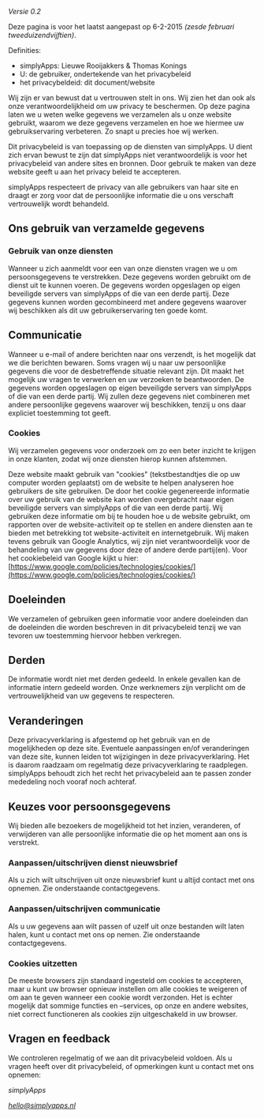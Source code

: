 *Versie 0.2*

Deze pagina is voor het laatst aangepast op 6-2-2015 *(zesde februari
tweeduizendvijftien)*.

Definities:

* simplyApps: Lieuwe Rooijakkers & Thomas Konings
* U: de gebruiker, ondertekende van het privacybeleid
* het privacybeldeid: dit document/website

Wij zijn er van bewust dat u vertrouwen stelt in ons. Wij zien het dan ook als
onze verantwoordelijkheid om uw privacy te beschermen. Op deze pagina laten we u
weten welke gegevens we verzamelen als u onze website gebruikt, waarom we deze
gegevens verzamelen en hoe we hiermee uw gebruikservaring verbeteren. Zo snapt u
precies hoe wij werken.

Dit privacybeleid is van toepassing op de diensten van simplyApps. U dient zich
ervan bewust te zijn dat simplyApps niet verantwoordelijk is voor het
privacybeleid van andere sites en bronnen. Door gebruik te maken van deze
website geeft u aan het privacy beleid te accepteren.

simplyApps respecteert de privacy van alle gebruikers van haar site en draagt er
zorg voor dat de persoonlijke informatie die u ons verschaft vertrouwelijk wordt
behandeld.

## Ons gebruik van verzamelde gegevens

### Gebruik van onze diensten
Wanneer u zich aanmeldt voor een van onze diensten vragen we u om
persoonsgegevens te verstrekken. Deze gegevens worden gebruikt om de dienst uit
te kunnen voeren. De gegevens worden opgeslagen op eigen beveiligde servers van
simplyApps of die van een derde partij. Deze gegevens kunnen worden gecombineerd
met andere gegevens waarover wij beschikken als dit uw gebruikerservaring ten
goede komt.

## Communicatie
Wanneer u e-mail of andere berichten naar ons verzendt, is het mogelijk dat we
die berichten bewaren. Soms vragen wij u naar uw persoonlijke gegevens die voor
de desbetreffende situatie relevant zijn. Dit maakt het mogelijk uw vragen te
verwerken en uw verzoeken te beantwoorden. De gegevens worden opgeslagen op
eigen beveiligde servers van simplyApps of die van een derde partij. Wij zullen
deze gegevens niet combineren met andere persoonlijke gegevens waarover wij
beschikken, tenzij u ons daar expliciet toestemming tot geeft.

### Cookies
Wij verzamelen gegevens voor onderzoek om zo een beter inzicht te krijgen in
onze klanten, zodat wij onze diensten hierop kunnen afstemmen.

Deze website maakt gebruik van "cookies" (tekstbestandtjes die op uw computer
worden geplaatst) om de website te helpen analyseren hoe gebruikers de site
gebruiken. De door het cookie gegenereerde informatie over uw gebruik van de
website kan worden overgebracht naar eigen beveiligde servers van simplyApps of
die van een derde partij. Wij gebruiken deze informatie om bij te houden hoe u
de website gebruikt, om rapporten over de website-activiteit op te stellen en
andere diensten aan te bieden met betrekking tot website-activiteit en
internetgebruik. Wij maken tevens gebruik van Google Analytics, wij zijn niet
verantwoordelijk voor de behandeling van uw gegevens door deze of andere derde
partij(en). Voor het cookiebeleid van Google kijkt u hier:
[https://www.google.com/policies/technologies/cookies/](https://www.google.com/policies/technologies/cookies/)

## Doeleinden
We verzamelen of gebruiken geen informatie voor andere doeleinden dan de
doeleinden die worden beschreven in dit privacybeleid tenzij we van tevoren uw
toestemming hiervoor hebben verkregen.

## Derden
De informatie wordt niet met derden gedeeld. In enkele gevallen kan de
informatie intern gedeeld worden. Onze werknemers zijn verplicht om de
vertrouwelijkheid van uw gegevens te respecteren.

## Veranderingen
Deze privacyverklaring is afgestemd op het gebruik van en de mogelijkheden op
deze site. Eventuele aanpassingen en/of veranderingen van deze site, kunnen
leiden tot wijzigingen in deze privacyverklaring. Het is daarom raadzaam om
regelmatig deze privacyverklaring te raadplegen. simplyApps behoudt zich het
recht het privacybeleid aan te passen zonder mededeling noch vooraf noch
achteraf.

## Keuzes voor persoonsgegevens
Wij bieden alle bezoekers de mogelijkheid tot het inzien, veranderen, of
verwijderen van alle persoonlijke informatie die op het moment aan ons is
verstrekt.

### Aanpassen/uitschrijven dienst nieuwsbrief
Als u zich wilt uitschrijven uit onze nieuwsbrief kunt u altijd contact met ons
opnemen. Zie onderstaande contactgegevens.

### Aanpassen/uitschrijven communicatie
Als u uw gegevens aan wilt passen of uzelf uit onze bestanden wilt laten halen,
kunt u contact met ons op nemen. Zie onderstaande contactgegevens.

### Cookies uitzetten
De meeste browsers zijn standaard ingesteld om cookies te accepteren, maar u
kunt uw browser opnieuw instellen om alle cookies te weigeren of om aan te geven
wanneer een cookie wordt verzonden. Het is echter mogelijk dat sommige functies
en –services, op onze en andere websites, niet correct functioneren als cookies
zijn uitgeschakeld in uw browser.

## Vragen en feedback
We controleren regelmatig of we aan dit privacybeleid voldoen. Als u vragen
heeft over dit privacybeleid, of opmerkingen kunt u contact met ons opnemen:

*simplyApps*

*hello@simplyapps.nl*
